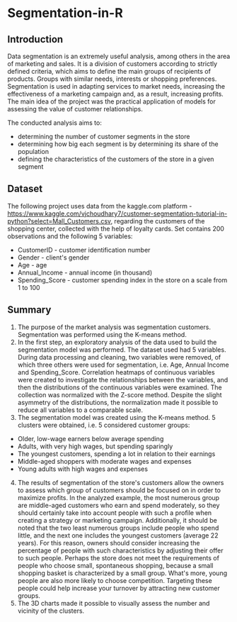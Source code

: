 # Segmentation-in-R
## Introduction

Data segmentation is an extremely useful analysis, among others in the area of marketing and sales. It is a division of customers according to strictly defined criteria, which aims to define the main groups of recipients of products. Groups with similar needs, interests or shopping preferences. Segmentation is used in adapting services to market needs, increasing the effectiveness of a marketing campaign and, as a result, increasing profits. The main idea of the project was the practical application of models for assessing the value of customer relationships.

The conducted analysis aims to:
- determining the number of customer segments in the store
- determining how big each segment is by determining its share of the population
- defining the characteristics of the customers of the store in a given segment

## Dataset

The following project uses data from the kaggle.com platform - https://www.kaggle.com/vjchoudhary7/customer-segmentation-tutorial-in-python?select=Mall_Customers.csv, regarding the customers of the shopping center, collected with the help of loyalty cards. Set contains 200 observations and the following 5 variables:
- CustomerID - customer identification number
- Gender - client's gender
- Age - age
- Annual_Income - annual income (in thousand)
- Spending_Score - customer spending index in the store on a scale from 1 to 100

## Summary

1. The purpose of the market analysis was segmentation
customers. Segmentation was performed using the K-means method.
2. In the first step, an exploratory analysis of the data used to build the segmentation model was performed. The dataset used had
5 variables. During data processing and cleaning, two variables were removed, of which three others were used for segmentation, i.e. Age, Annual Income and Spending_Score. Correlation heatmaps of continuous variables were created to investigate the relationships between the variables, and then the distributions of the continuous variables were examined. The collection was normalized with the Z-score method.
Despite the slight asymmetry of the distributions, the normalization made it possible to reduce all variables to a comparable scale.
3. The segmentation model was created using the K-means method. 5 clusters were obtained, i.e. 5 considered customer groups:
- Older, low-wage earners below average spending
- Adults, with very high wages, but spending sparingly
- The youngest customers, spending a lot in relation to their earnings
- Middle-aged shoppers with moderate wages and expenses
- Young adults with high wages and expenses
4. The results of segmentation of the store's customers allow the owners to assess which group of customers should be focused on in order to maximize profits. In the analyzed example, the most numerous group are middle-aged customers who earn and spend moderately, so they should certainly take into account people with such a profile when creating a strategy or marketing campaign. Additionally, it should be noted that the two least numerous groups include people who spend little, and the next one includes the youngest customers (average 22 years). For this reason, owners should consider increasing the percentage of people with such characteristics by adjusting their offer to such people. Perhaps the store does not meet the requirements of people who choose small, spontaneous shopping, because a small shopping basket is characterized by a small group. What's more, young people are also more likely to choose competition. Targeting these people could help increase your turnover by attracting new customer groups.
5. The 3D charts made it possible to visually assess the number and vicinity of the clusters.

